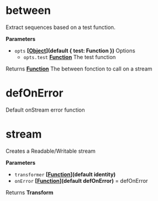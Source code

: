 # between

Extract sequences based on a test function.

**Parameters**

-   `opts` **\[[Object](https://developer.mozilla.org/en-US/docs/Web/JavaScript/Reference/Global_Objects/Object)](default { test: Function })** Options
    -   `opts.test` **[Function](https://developer.mozilla.org/en-US/docs/Web/JavaScript/Reference/Statements/function)** The test function

Returns **[Function](https://developer.mozilla.org/en-US/docs/Web/JavaScript/Reference/Statements/function)** The between fonction to call on a stream

# defOnError

Default onStream error function

# stream

Creates a Readable/Writable stream

**Parameters**

-   `transformer` **\[[Function](https://developer.mozilla.org/en-US/docs/Web/JavaScript/Reference/Statements/function)](default identity)** 
-   `onError` **\[[Function](https://developer.mozilla.org/en-US/docs/Web/JavaScript/Reference/Statements/function)](default defOnError)** = defOnError

Returns **Transform** 
